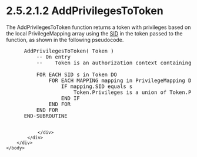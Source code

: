 <html dir="LTR" xmlns:mshelp="http://msdn.microsoft.com/mshelp" xmlns:ddue="http://ddue.schemas.microsoft.com/authoring/2003/5" xmlns:xlink="http://www.w3.org/1999/xlink" xmlns:tool="http://www.microsoft.com/tooltip">
    <head>
        <meta http-equiv="Content-Type" content="text/html; CHARSET=utf-8"></meta>
        <meta name="save" content="history"></meta>
        <title>2.5.2.1.2 AddPrivilegesToToken</title>
        <xml>
            <mshelp:toctitle title="2.5.2.1.2 AddPrivilegesToToken"></mshelp:toctitle>
            <mshelp:rltitle title="[MS-DTYP]: AddPrivilegesToToken"></mshelp:rltitle>
            <mshelp:keyword index="A" term="003c060f-721a-40ba-9d39-da1b31eb9c83"></mshelp:keyword>
            <mshelp:attr name="DCSext.ContentType" value="open specification"></mshelp:attr>
            <mshelp:attr name="AssetID" value="003c060f-721a-40ba-9d39-da1b31eb9c83"></mshelp:attr>
            <mshelp:attr name="TopicType" value="kbRef"></mshelp:attr>
            <mshelp:attr name="DCSext.Title" value="[MS-DTYP]: AddPrivilegesToToken" />
        </xml>
    </head>
    <body>
        <div id="header">
            <h1 class="heading">2.5.2.1.2 AddPrivilegesToToken</h1>
        </div>
        <div id="mainSection">
            <div id="mainBody">
                <div id="allHistory" class="saveHistory"></div>
                <div id="sectionSection0" class="section" name="collapseableSection">
                    

<p>The AddPrivilegesToToken function returns a token with
privileges based on the local PrivilegeMapping array using the <a href="a66edeb1-52a0-4d64-a93b-2f5c833d7d92.md#gt_83f2020d-0804-4840-a5ac-e06439d50f8d">SID</a> in the token passed to
the function, as shown in the following pseudocode.</p>

<dl>
<dd>
<div><pre> AddPrivilegesToToken( Token )
     -- On entry
     --    Token is an authorization context containing all sids that represent the security principal
  
     FOR EACH SID s in Token DO
         FOR EACH MAPPING mapping in PrivilegeMapping DO
             IF mapping.SID equals s 
                 Token.Privileges is a union of Token.Privileges and mapping.Privileges
             END IF
         END FOR
     END FOR
 END-SUBROUTINE
  
</pre></div>
</dd></dl>


                </div>
            </div>
        </div>
    </body>
</html>